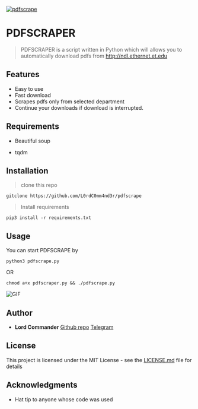 <a href="https://github.com/L0rdC0mm4nd3r/pdfscrape"><img src="https://github.com/L0rdC0mm4nd3r/pdfscrape/blob/master/banner.png" title="pdfscrape" alt="pdfscrape"></a>

# PDFSCRAPER

> PDFSCRAPER is a script written in Python which will allows you to automatically download 
> pdfs from http://ndl.ethernet.et.edu

## Features

- Easy to use
- Fast download
- Scrapes pdfs only from selected department
- Continue your downloads if download is interrupted.

## Requirements

- Beautiful soup

- tqdm

## Installation 

> clone this repo

```
gitclone https://github.com/L0rdC0mm4nd3r/pdfscrape
```
 
> Install requirements

```
pip3 install -r requirements.txt
```

## Usage

You can start PDFSCRAPE by
```
python3 pdfscrape.py
```

OR

```
chmod a+x pdfscraper.py && ./pdfscrape.py
```
![GIF](https://github.com/L0rdC0mm4nd3r/pdfscrape/blob/master/gif.gif)

## Author

* **Lord Commander** [Github repo](https://github.com/L0rdC0mm4nd3r/) [Telegram](https:t.me/L0rdComm4nd3r)


## License

This project is licensed under the MIT License - see the [LICENSE.md](LICENSE.md) file for details

## Acknowledgments

* Hat tip to anyone whose code was used

